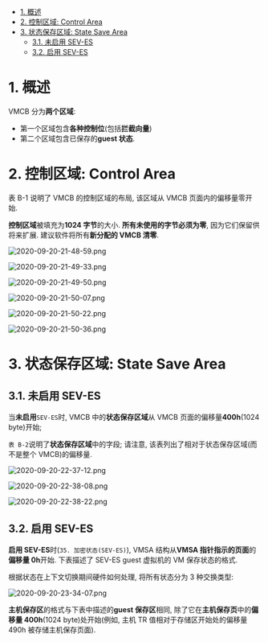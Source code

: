 
<!-- @import "[TOC]" {cmd="toc" depthFrom=1 depthTo=6 orderedList=false} -->

<!-- code_chunk_output -->

- [1. 概述](#1-概述)
- [2. 控制区域: Control Area](#2-控制区域-control-area)
- [3. 状态保存区域: State Save Area](#3-状态保存区域-state-save-area)
  - [3.1. 未启用 SEV-ES](#31-未启用-sev-es)
  - [3.2. 启用 SEV-ES](#32-启用-sev-es)

<!-- /code_chunk_output -->

# 1. 概述

VMCB 分为**两个区域**:
* 第一个区域包含**各种控制位**(包括**拦截向量**)
* 第二个区域包含已保存的**guest 状态**.

# 2. 控制区域: Control Area

表 B-1 说明了 VMCB 的控制区域的布局, 该区域从 VMCB 页面内的偏移量零开始.

**控制区域**被填充为**1024 字节**的大小.  **所有未使用的字节必须为零**, 因为它们保留供将来扩展.  建议软件将所有**新分配的 VMCB 清零**.

![2020-09-20-21-48-59.png](./images/2020-09-20-21-48-59.png)

![2020-09-20-21-49-33.png](./images/2020-09-20-21-49-33.png)

![2020-09-20-21-49-50.png](./images/2020-09-20-21-49-50.png)

![2020-09-20-21-50-07.png](./images/2020-09-20-21-50-07.png)

![2020-09-20-21-50-22.png](./images/2020-09-20-21-50-22.png)

![2020-09-20-21-50-36.png](./images/2020-09-20-21-50-36.png)

# 3. 状态保存区域: State Save Area

## 3.1. 未启用 SEV-ES

当**未启用**`SEV-ES`时, VMCB 中的**状态保存区域**从 VMCB 页面的偏移量**400h**(1024 byte)开始;

`表 B-2`说明了**状态保存区域**中的字段;  请注意, 该表列出了相对于状态保存区域(而不是整个 VMCB)的偏移量.

![2020-09-20-22-37-12.png](./images/2020-09-20-22-37-12.png)

![2020-09-20-22-38-08.png](./images/2020-09-20-22-38-08.png)

![2020-09-20-22-38-22.png](./images/2020-09-20-22-38-22.png)

## 3.2. 启用 SEV-ES

**启用 SEV-ES**时(`35. 加密状态(SEV-ES)`), VMSA 结构从**VMSA 指针指示的页面**的**偏移量 0h**开始.  下表描述了 SEV-ES guest 虚拟机的 VM 保存状态的格式.

根据状态在上下文切换期间硬件如何处理, 将所有状态分为 3 种交换类型:

![2020-09-20-23-34-07.png](./images/2020-09-20-23-34-07.png)

**主机保存区**的格式与下表中描述的**guest 保存区**相同, 除了它在**主机保存页**中的**偏移量 400h**(1024 byte)处开始(例如, 主机 TR 值相对于存储区开始处的偏移量 490h 被存储主机保存页面).
